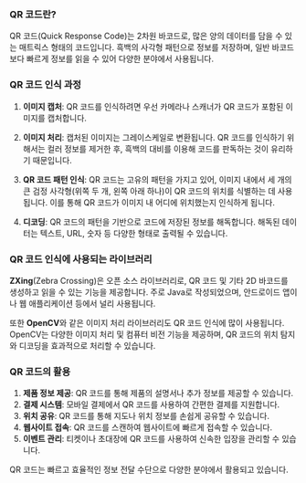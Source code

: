 ### QR 코드란?
QR 코드(Quick Response Code)는 2차원 바코드로, 많은 양의 데이터를 담을 수 있는 매트릭스 형태의 코드입니다. 흑백의 사각형 패턴으로 정보를 저장하며, 일반 바코드보다 빠르게 정보를 읽을 수 있어 다양한 분야에서 사용됩니다.

### QR 코드 인식 과정

1. **이미지 캡처**: QR 코드를 인식하려면 우선 카메라나 스캐너가 QR 코드가 포함된 이미지를 캡처합니다.
   
2. **이미지 처리**: 캡처된 이미지는 그레이스케일로 변환됩니다. QR 코드를 인식하기 위해서는 컬러 정보를 제거한 후, 흑백의 대비를 이용해 코드를 판독하는 것이 유리하기 때문입니다.

3. **QR 코드 패턴 인식**: QR 코드는 고유의 패턴을 가지고 있어, 이미지 내에서 세 개의 큰 검정 사각형(위쪽 두 개, 왼쪽 아래 하나)이 QR 코드의 위치를 식별하는 데 사용됩니다. 이를 통해 QR 코드가 이미지 내 어디에 위치했는지 인식하게 됩니다.

4. **디코딩**: QR 코드의 패턴을 기반으로 코드에 저장된 정보를 해독합니다. 해독된 데이터는 텍스트, URL, 숫자 등 다양한 형태로 출력될 수 있습니다.

### QR 코드 인식에 사용되는 라이브러리

**ZXing**(Zebra Crossing)은 오픈 소스 라이브러리로, QR 코드 및 기타 2D 바코드를 생성하고 읽을 수 있는 기능을 제공합니다. 주로 Java로 작성되었으며, 안드로이드 앱이나 웹 애플리케이션 등에서 널리 사용됩니다.

또한 **OpenCV**와 같은 이미지 처리 라이브러리도 QR 코드 인식에 많이 사용됩니다. OpenCV는 다양한 이미지 처리 및 컴퓨터 비전 기능을 제공하며, QR 코드의 위치 탐지와 디코딩을 효과적으로 처리할 수 있습니다.

### QR 코드의 활용

1. **제품 정보 제공**: QR 코드를 통해 제품의 설명서나 추가 정보를 제공할 수 있습니다.
2. **결제 시스템**: 모바일 결제에서 QR 코드를 사용하여 간편한 결제를 지원합니다.
3. **위치 공유**: QR 코드를 통해 지도나 위치 정보를 손쉽게 공유할 수 있습니다.
4. **웹사이트 접속**: QR 코드를 스캔하여 웹사이트에 빠르게 접속할 수 있습니다.
5. **이벤트 관리**: 티켓이나 초대장에 QR 코드를 사용하여 신속한 입장을 관리할 수 있습니다.

QR 코드는 빠르고 효율적인 정보 전달 수단으로 다양한 분야에서 활용되고 있습니다.
